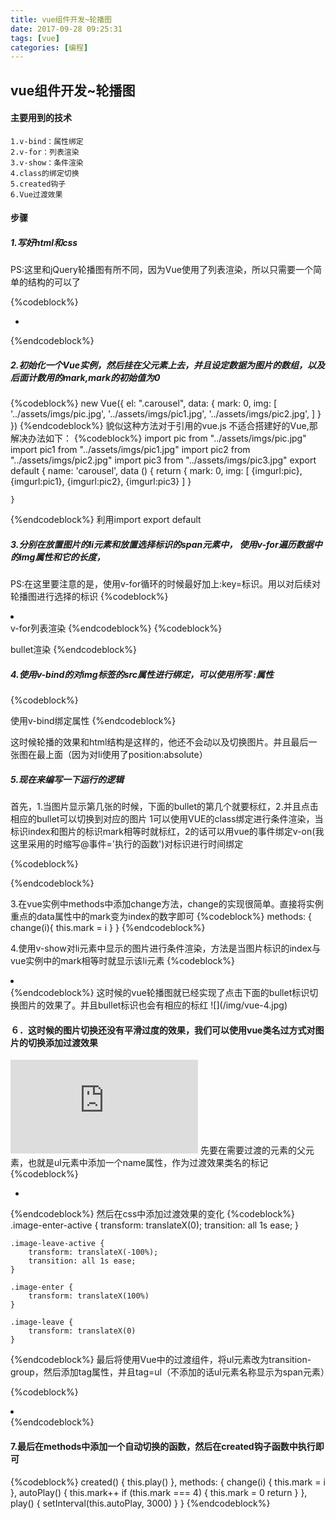 ```yaml
---
title: vue组件开发~轮播图
date: 2017-09-28 09:25:31
tags: [vue]
categories: [编程]
---
```

## vue组件开发~轮播图

#### 主要用到的技术
    1.v-bind：属性绑定
    2.v-for：列表渲染
    3.v-show：条件渲染
    4.class的绑定切换
    5.created钩子
    6.Vue过渡效果

#### 步骤
##### 1.写好html和css
PS:这里和jQuery轮播图有所不同，因为Vue使用了列表渲染，所以只需要一个简单的结构的可以了

{%codeblock%}
<div class="carousel">
    <ul>
        <li>
            <a><img></a>
        </li>
    </ul>
    <div class="bullet">
        <span></span>
    </div>
{%endcodeblock%}

##### 2.初始化一个Vue实例，然后挂在父元素上去，并且设定数据为图片的数组，以及后面计数用的mark,mark的初始值为0

{%codeblock%}
new Vue({
    el: ".carousel",
    data: {
        mark: 0,
        img: [
            '../assets/imgs/pic.jpg',
            '../assets/imgs/pic1.jpg',
            '../assets/imgs/pic2.jpg',
        ]
    }
})
{%endcodeblock%}
貌似这种方法对于引用的vue.js 不适合搭建好的Vue,那解决办法如下：
{%codeblock%}
import pic from "../assets/imgs/pic.jpg"
import pic1 from "../assets/imgs/pic1.jpg"
import pic2 from "../assets/imgs/pic2.jpg"
import pic3 from "../assets/imgs/pic3.jpg"
export default {
    name: 'carousel',
    data () {
        return {
            mark: 0,
            img: [
                {imgurl:pic},
                {imgurl:pic1},
                {imgurl:pic2},
                {imgurl:pic3}
            ]
        }
        
    }
{%endcodeblock%}
利用import   export default

##### 3.分别在放置图片的li元素和放置选择标识的span元素中， 使用v-for遍历数据中的img属性和它的长度，
PS:在这里要注意的是，使用v-for循环的时候最好加上:key=标识。用以对后续对轮播图进行选择的标识
{%codeblock%}
<li v-for="(image,index) in img" :key='index'>
    <a><img></a>
</li>
v-for列表渲染
{%endcodeblock%}
{%codeblock%}
<div class="bullet">
    <span v-for='(item,index) in img-length' :class="{'active:index===mark'}" @click='change(index)' :key="index">
</div>

bullet渲染
{%endcodeblock%}

##### 4.使用v-bind的对img标签的src属性进行绑定，可以使用所写   :属性

{%codeblock%}
<a><img :src='image'></a>

使用v-bind绑定属性
{%endcodeblock%}

这时候轮播的效果和html结构是这样的，他还不会动以及切换图片。并且最后一张图在最上面（因为对li使用了position:absolute）

##### 5.现在来编写一下运行的逻辑
首先，1.当图片显示第几张的时候，下面的bullet的第几个就要标红，2.并且点击相应的bullet可以切换到对应的图片
1可以使用VUE的class绑定进行条件渲染，当标识index和图片的标识mark相等时就标红，2的话可以用vue的事件绑定v-on(我这里采用的时缩写@事件='执行的函数')对标识进行时间绑定

{%codeblock%}
<div class='bullet'>
    <span v-for='(item,index) in img.length' :class="{'active':index===mark}" @click="change(index)"></span>
</div>
{%endcodeblock%}

3.在vue实例中methods中添加change方法，change的实现很简单。直接将实例重点的data属性中的mark变为index的数字即可
{%codeblock%}
methods: {
    change(i){
        this.mark = i
    }
}
{%endcodeblock%}

4.使用v-show对li元素中显示的图片进行条件渲染，方法是当图片标识的index与vue实例中的mark相等时就显示该li元素
{%codeblock%}
<li v-for="(image,inde) in img" :key='index' v-show='index===mark'>
    <a><img :src='image'></a>
</li>
{%endcodeblock%}
这时候的vue轮播图就已经实现了点击下面的bullet标识切换图片的效果了。并且bullet标识也会有相应的标红
![](/img/vue-4.jpg)


#### ６．这时候的图片切换还没有平滑过度的效果，我们可以使用vue类名过方式对图片的切换添加过渡效果
![vue的类名过渡](https://cn.vuejs.org/v2/guide/transitions.html#%E8%BF%87%E6%B8%A1%E7%9A%84-CSS-%E7%B1%BB%E5%90%8D)
先要在需要过渡的元素的父元素，也就是ul元素中添加一个name属性，作为过渡效果类名的标记
{%codeblock%}
<ul class='clearfix slide' name="image">
    <li v-for='(image,inde) in img' :key='index' v-show="index===mark">
        <a><img :src='image'></a>
    </li>
</ul>
{%endcodeblock%}
然后在css中添加过渡效果的变化
{%codeblock%}
.image-enter-active {
        transform: translateX(0);
        transition: all 1s ease;
    }
    
    .image-leave-active {
        transform: translateX(-100%);
        transition: all 1s ease;
    }
    
    .image-enter {
        transform: translateX(100%)
    }
    
    .image-leave {
        transform: translateX(0)
    }
{%endcodeblock%}
最后将使用Vue中的过渡组件，将ul元素改为transition-group，然后添加tag属性，并且tag=ul（不添加的话ul元素名称显示为span元素）

{%codeblock%}
<transition-group class="clearfix slide" name='image'>
    <li v-for='(item,index) in img' :key="index" v-show="index===mark">
        <a href=""><img :src="item.imgurl" alt=""></a>
    </li>
</transition-group>
{%endcodeblock%}

#### 7.最后在methods中添加一个自动切换的函数，然后在created钩子函数中执行即可
{%codeblock%}
 created() {
        this.play()
    },
    methods: {
        change(i) {
            this.mark = i
        },
        autoPlay() {
            this.mark++
                if (this.mark === 4) {
                    this.mark = 0
                    return
                }
        },
        play() {
            setInterval(this.autoPlay, 3000)
        }
    }
{%endcodeblock%}